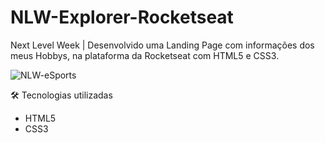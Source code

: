# NLW-Explorer-Rocketseat
Next Level Week | Desenvolvido uma Landing Page com informações dos meus Hobbys, na plataforma da Rocketseat com HTML5 e CSS3.

![NLW-eSports](https://user-images.githubusercontent.com/91090285/194907719-b99902e0-7619-49d1-b454-bcb877a68d39.png)


🛠 Tecnologias utilizadas

- HTML5
- CSS3
